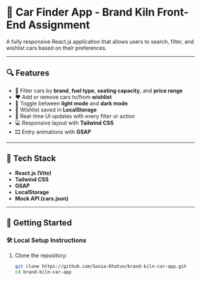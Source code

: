 # 🚗 Car Finder App - Brand Kiln Front-End Assignment

A fully responsive React.js application that allows users to search, filter, and wishlist cars based on their preferences.

---

## 🔍 Features

- 🔎 Filter cars by **brand**, **fuel type**, **seating capacity**, and **price range**
- ❤️ Add or remove cars to/from **wishlist**
- 🌙 Toggle between **light mode** and **dark mode**
- 💾 Wishlist saved in **LocalStorage**
- 🎯 Real-time UI updates with every filter or action
- 💻 Responsive layout with **Tailwind CSS**
- 🎞️ Entry animations with **GSAP**

---

## 🧱 Tech Stack

- **React.js (Vite)**
- **Tailwind CSS**
- **GSAP**
- **LocalStorage**
- **Mock API (cars.json)**

---

## 🚀 Getting Started

### 🛠 Local Setup Instructions

1. Clone the repository:
   ```bash
   git clone https://github.com/Sonia-Khatun/brand-kiln-car-app.git
   cd brand-kiln-car-app
